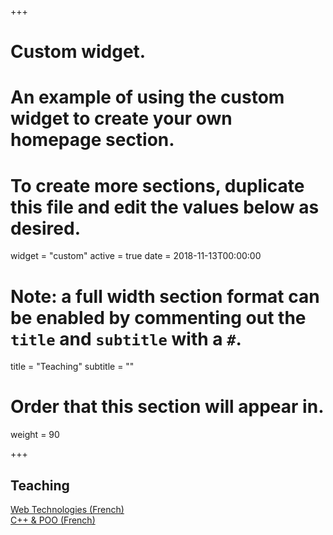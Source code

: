 +++
# Custom widget.
# An example of using the custom widget to create your own homepage section.
# To create more sections, duplicate this file and edit the values below as desired.
widget = "custom"
active = true
date = 2018-11-13T00:00:00

# Note: a full width section format can be enabled by commenting out the `title` and `subtitle` with a `#`.
title = "Teaching"
subtitle = ""

# Order that this section will appear in.
weight = 90

+++

## Teaching

[Web Technologies (French)](https://abainia.net/teaching/web%20technologies/) </br>
[C++ & POO (French)](https://abainia.net/teaching/cpp-poo/) </br>

